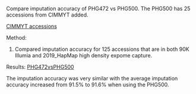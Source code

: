 Compare imputation accuracy of PHG472 vs PHG500. The PHG500 has 25 accessions from CIMMYT added.

<a href=cimmyt-accessions.csv>CIMMYT accessions</a>

Method:
1. Compared imputation accuracy for 125 accessions that are in both 90K Illumia and 2019_HapMap high density expome capture.

Results:
<a href=PHG472vsPHG500.csv>PHG472vsPHG500</a>

The imputation accuracy was very similar with the average imputation accuracy increased from 91.5% to 91.6% when using the PHG500.

